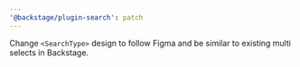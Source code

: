 ```yaml
---
'@backstage/plugin-search': patch
---
```


Change `<SearchType>` design to follow Figma and be similar to existing multi
selects in Backstage.
